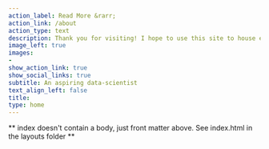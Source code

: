 ```yaml
---
action_label: Read More &rarr;
action_link: /about
action_type: text
description: Thank you for visiting! I hope to use this site to house examples of my work as I teach myself R and Python, on my way to becoming a data scientist.
image_left: true
images: 
- 
show_action_link: true
show_social_links: true
subtitle: An aspiring data-scientist
text_align_left: false
title: 
type: home
---
```


** index doesn't contain a body, just front matter above.
See index.html in the layouts folder **
